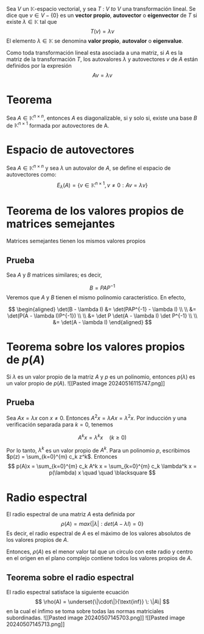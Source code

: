 	
Sea $V$ un $\mathbb{K}$-espacio vectorial, y sea $T$ : $V$ $to$ $V$ una transformación lineal. Se dice que $v \in V - \{0\}$  es un **vector propio**, **autovector** o **eigenvector** de $T$ si existe $\lambda \in \mathbb{K}$ tal que 
$$
T(v) = \lambda v
$$
El elemento $\lambda \in \mathbb{K}$ se denomina **valor propio**, **autovalor** o **eigenvalue**.

Como toda transformación lineal esta asociada a una matriz, si $A$ es la matriz de la transformación $T$, los autovalores $\lambda$ y autovectores $v$ de $A$ están definidos por la expresión
$$
Av = \lambda v
$$

# Teorema
Sea $A \in \mathbb{K}^{n \times n}$, entonces $A$ es diagonalizable, si y solo si, existe una base $B$ de $\mathbb{K}^{n \times 1}$ formada por autovectores de A.



# Espacio de autovectores
Sea $A \in \mathbb{K}^{n \times n}$ y sea $\lambda$ un autovalor de $A$, se define el espacio de autovectores como:
$$
E_{\lambda}(A) = \{ v \in \mathbb{K}^{n \times 1}, v \neq 0 : Av = \lambda v  \}
$$




# Teorema de los valores propios de matrices semejantes
Matrices semejantes tienen los mismos valores propios

## Prueba
Sea $A$ y $B$ matrices similares; es decir,

$$
B = PAP^{-1}
$$
Veremos que $A$ y $B$ tienen el mismo polinomio característico. En efecto,

$$
\begin{aligned}
\det(B - \lambda I) &= \det(PAP^{-1} - \lambda I) \\ \\
&= \det(P(A - \lambda I)P^{-1}) \\ \\
&= \det P \det(A - \lambda I) \det P^{-1} \\ \\
&= \det(A - \lambda I)
\end{aligned}
$$


# Teorema sobre los valores propios de $p(A)$

Si $\lambda$ es un valor propio de la matriz $A$ y $p$ es un polinomio, entonces $p(\lambda)$ es un valor propio de $p(A)$.
![[Pasted image 20240516115747.png]]
## Prueba
Sea $Ax = \lambda x$ con $x \ne 0$. Entonces $A^2 x = \lambda Ax = \lambda^2 x$. Por inducción y una verificación separada para $k = 0$, tenemos

$$
A^k x = \lambda^k x \quad (k \ge 0)
$$

Por lo tanto, $\lambda^k$ es un valor propio de $A^k$. Para un polinomio $p$, escribimos $p(z) = \sum_{k=0}^{m} c_k z^k$. Entonces
$$
p(A)x = \sum_{k=0}^{m} c_k A^k x = \sum_{k=0}^{m} c_k \lambda^k x = p(\lambda) x \quad \quad \blacksquare
$$
# Radio espectral
El radio espectral de una matriz $A$ esta definida por
$$ \rho(A) = max \{|\lambda|: det(A-\lambda I) = 0 \} $$
Es decir, el radio espectral de $A$ es el máximo de los valores absolutos de los valores propios de $A$.

Entonces, $\rho(A)$ es el menor valor tal que un circulo con este radio y centro en el origen en el plano complejo contiene todos los valores propios de $A$.

## Teorema sobre el radio espectral
El radio espectral satisface la siguiente ecuación
$$ \rho(A) = \underset{\|\cdot\|}{\text{inf}} \: \|A\| $$
en la cual el ínfimo se toma sobre todas las normas matriciales subordinadas.
![[Pasted image 20240507145703.png]]
![[Pasted image 20240507145713.png]]
